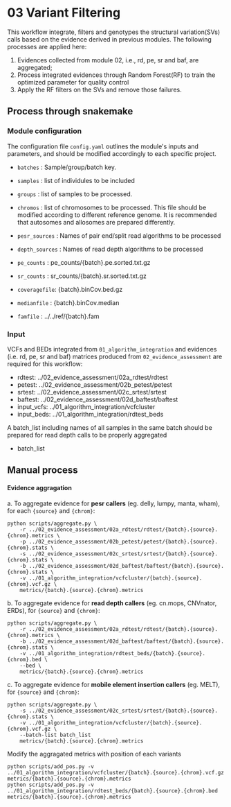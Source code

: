 # 03 Variant Filtering
This workflow integrate, filters and genotypes the structural variation(SVs) calls based on the evidence derived in previous modules. The following processes are applied here:
1. Evidences collected from module 02, i.e., rd, pe, sr and baf, are aggregated;
2. Process integrated evidences through Random Forest(RF) to train the optimized parameter for quality control
3. Apply the RF filters on the SVs and remove those failures.

## Process through snakemake

### Module configuration
The configuration file `config.yaml` outlines the module's inputs and parameters, and should be modified accordingly to each specific project. 

* `batches` : Sample/group/batch key.

* `samples` : list of individules to be included

* `groups` : list of samples to be processed.

* `chromos` : list of chromosomes to be processed.
This file should be modified according to different reference genome. It is recommended that autosomes and allosomes are prepared differently.

* `pesr_sources` : 	Names of pair end/split read algorithms to be processed

* `depth_sources` :	Names of read depth algorithms to be processed

* `pe_counts` : pe_counts/{batch}.pe.sorted.txt.gz 

* `sr_counts` : sr_counts/{batch}.sr.sorted.txt.gz

* `coveragefile`: {batch}.binCov.bed.gz 

* `medianfile` : {batch}.binCov.median

* `famfile` : ../../ref/{batch}.fam

### Input
VCFs and BEDs integrated from `01_algorithm_integration` and evidences (i.e. rd, pe, sr and baf) matrices produced from `02_evidence_assessment` are required for this workflow:
* rdtest: ../02_evidence_assessment/02a_rdtest/rdtest
* petest: ../02_evidence_assessment/02b_petest/petest
* srtest: ../02_evidence_assessment/02c_srtest/srtest
* baftest: ../02_evidence_assessment/02d_baftest/baftest
* input_vcfs: ../01_algorithm_integration/vcfcluster
* input_beds: ../01_algorithm_integration/rdtest_beds

A batch_list including names of all samples in the same batch should be prepared for read depth calls to be properly aggregated
* batch_list

## Manual process
#### Evidence aggragation
a. To aggregate evidence for **pesr callers** (eg. delly, lumpy, manta, wham), for each `{source}` and `{chrom}`: 
```
python scripts/aggregate.py \
	-r ../02_evidence_assessment/02a_rdtest/rdtest/{batch}.{source}.{chrom}.metrics \
	-p ../02_evidence_assessment/02b_petest/petest/{batch}.{source}.{chrom}.stats \
	-s ../02_evidence_assessment/02c_srtest/srtest/{batch}.{source}.{chrom}.stats \
	-b ../02_evidence_assessment/02d_baftest/baftest/{batch}.{source}.{chrom}.stats \
	-v ../01_algorithm_integration/vcfcluster/{batch}.{source}.{chrom}.vcf.gz \
	metrics/{batch}.{source}.{chrom}.metrics
```

b. To aggregate evidence for **read depth callers** (eg. cn.mops, CNVnator, ERDs), for `{source}` and `{chrom}`: 
```
python scripts/aggregate.py \
	-r ../02_evidence_assessment/02a_rdtest/rdtest/{batch}.{source}.{chrom}.metrics \
	-b ../02_evidence_assessment/02d_baftest/baftest/{batch}.{source}.{chrom}.stats \
	-v ../01_algorithm_integration/rdtest_beds/{batch}.{source}.{chrom}.bed \
	--bed \
	metrics/{batch}.{source}.{chrom}.metrics
```

c. To aggregate evidence for **mobile element insertion callers** (eg. MELT), for `{source}` and `{chrom}`: 
```
python scripts/aggregate.py \
	-s ../02_evidence_assessment/02c_srtest/srtest/{batch}.{source}.{chrom}.stats \
	-v ../01_algorithm_integration/vcfcluster/{batch}.{source}.{chrom}.vcf.gz \
	--batch-list batch_list
	metrics/{batch}.{source}.{chrom}.metrics
```

Modify the aggragated metrics with position of each variants
```
python scripts/add_pos.py -v ../01_algorithm_integration/vcfcluster/{batch}.{source}.{chrom}.vcf.gz metrics/{batch}.{source}.{chrom}.metrics
python scripts/add_pos.py -v ../01_algorithm_integration/rdtest_beds/{batch}.{source}.{chrom}.bed metrics/{batch}.{source}.{chrom}.metrics
